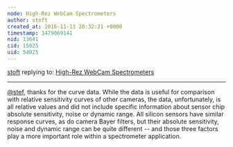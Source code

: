 ```yaml
---
node: High-Rez WebCam Spectrometers
author: stoft
created_at: 2016-11-13 20:32:21 +0000
timestamp: 1479069141
nid: 13641
cid: 15825
uid: 54025
---
```




[stoft](../profile/stoft) replying to: [High-Rez WebCam Spectrometers](../notes/stoft/10-23-2016/high-rez-webcam-spectrometers)

----
[@stef](/profile/stef), thanks for the curve data. While the data is useful for comparison with relative sensitivity curves of other cameras, the data, unfortunately, is all relative values and did not include specific information about sensor chip absolute sensitivity, noise or dynamic range. All silicon sensors have similar response curves, as do camera Bayer filters, but their absolute sensitivity, noise and dynamic range can be quite different -- and those three factors play a more important role within a spectrometer application.